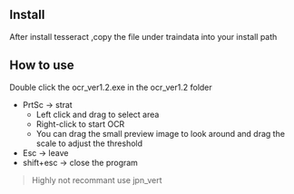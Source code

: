 ## Install
After install tesseract ,copy the file under traindata into your install path  

## How to use
Double click the ocr_ver1.2.exe in the ocr_ver1.2 folder  
* PrtSc -> strat  
  * Left click and drag to select area  
  * Right-click to start OCR  
  * You can drag the small preview image to look around and drag the scale to adjust the threshold  
* Esc -> leave  
* shift+esc -> close the program  

> Highly not recommant use jpn_vert
